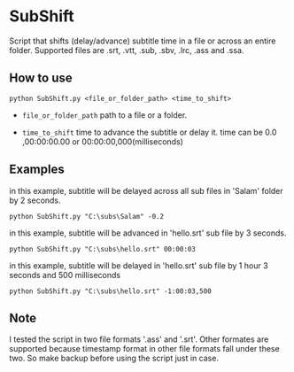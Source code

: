# SubShift

Script that shifts (delay/advance) subtitle time in a file or across an entire folder. Supported files are .srt, .vtt, .sub, .sbv, .lrc, .ass and .ssa.


## How to use

```
python SubShift.py <file_or_folder_path> <time_to_shift>
```

* `file_or_folder_path` path to a file or a folder.

* `time_to_shift` time to advance the subtitle or delay it. time can be 0.0 ,00:00:00.00 or 00:00:00,000(milliseconds) 


## Examples

in this example, subtitle will be delayed across all sub files in 'Salam' folder by 2 seconds.

```
python SubShift.py "C:\subs\Salam" -0.2  
```

in this example, subtitle will be advanced in 'hello.srt' sub file by 3 seconds.

```
python SubShift.py "C:\subs\hello.srt" 00:00:03
```

in this example, subtitle will be delayed in 'hello.srt' sub file by 1 hour 3 seconds and 500 milliseconds

```
python SubShift.py "C:\subs\hello.srt" -1:00:03,500
```

## Note
I tested the script in two file formats '.ass' and '.srt'. Other formates are supported because timestamp format in other file formats fall under these two. So make backup before using the script just in case.